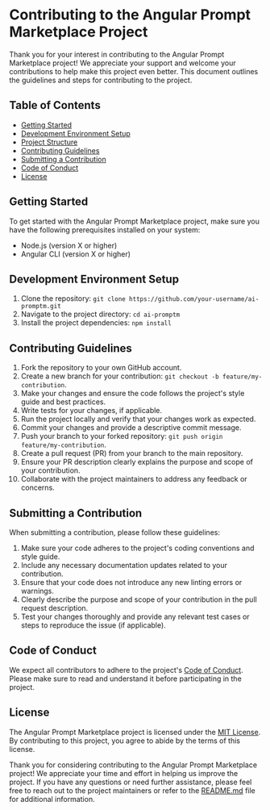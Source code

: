 # Contributing to the Angular Prompt Marketplace Project

Thank you for your interest in contributing to the Angular Prompt Marketplace project! We appreciate your support and welcome your contributions to help make this project even better. This document outlines the guidelines and steps for contributing to the project.

## Table of Contents
- [Getting Started](#getting-started)
- [Development Environment Setup](#development-environment-setup)
- [Project Structure](#project-structure)
- [Contributing Guidelines](#contributing-guidelines)
- [Submitting a Contribution](#submitting-a-contribution)
- [Code of Conduct](#code-of-conduct)
- [License](#license)

## Getting Started

To get started with the Angular Prompt Marketplace project, make sure you have the following prerequisites installed on your system:
- Node.js (version X or higher)
- Angular CLI (version X or higher)

## Development Environment Setup

1. Clone the repository: `git clone https://github.com/your-username/ai-promptm.git`
2. Navigate to the project directory: `cd ai-promptm`
3. Install the project dependencies: `npm install`

## Contributing Guidelines

1. Fork the repository to your own GitHub account.
2. Create a new branch for your contribution: `git checkout -b feature/my-contribution`.
3. Make your changes and ensure the code follows the project's style guide and best practices.
4. Write tests for your changes, if applicable.
5. Run the project locally and verify that your changes work as expected.
6. Commit your changes and provide a descriptive commit message.
7. Push your branch to your forked repository: `git push origin feature/my-contribution`.
8. Create a pull request (PR) from your branch to the main repository.
9. Ensure your PR description clearly explains the purpose and scope of your contribution.
10. Collaborate with the project maintainers to address any feedback or concerns.

## Submitting a Contribution

When submitting a contribution, please follow these guidelines:

1. Make sure your code adheres to the project's coding conventions and style guide.
2. Include any necessary documentation updates related to your contribution.
3. Ensure that your code does not introduce any new linting errors or warnings.
4. Clearly describe the purpose and scope of your contribution in the pull request description.
5. Test your changes thoroughly and provide any relevant test cases or steps to reproduce the issue (if applicable).

## Code of Conduct

We expect all contributors to adhere to the project's [Code of Conduct](https://github.com/ashsajal1/ai-promptm/blob/main/CODE_OF_CONDUCT.md). Please make sure to read and understand it before participating in the project.

## License

The Angular Prompt Marketplace project is licensed under the [MIT License](https://github.com/ashsajal1/ai-promptm/blob/main/license). By contributing to this project, you agree to abide by the terms of this license.

Thank you for considering contributing to the Angular Prompt Marketplace project! We appreciate your time and effort in helping us improve the project. If you have any questions or need further assistance, please feel free to reach out to the project maintainers or refer to the [README.md](https://github.com/your-username/angular-prompt-marketplace/blob/main/README.md) file for additional information.
